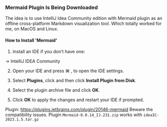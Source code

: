 
### Mermaid Plugin Is Being Downloaded

The idea is to use IntelliJ Idea Community edition with Mermaid plugin as an offline cross-platform Markdown visualization tool.
Which totally worked for me, on MacOS and Linux.

#### How to Install 'Mermaid'

1. Install an IDE if you don’t have one:

-> IntelliJ IDEA Community

2. Open your IDE and press  ⌘ ,  to open the IDE settings.

3. Select  **Plugins**, click  and then click  **Install Plugin from Disk**.

4. Select the plugin archive file and click  **OK**.

5. Click  **OK**  to apply the changes and restart your IDE if prompted.

Plugin: https://plugins.jetbrains.com/plugin/20146-mermaid
Beware the compatibility issues.
Plugin `Mermaid-0.0.14_IJ.231.zip` works with `ideaIC-2023.1.5.tar.gz`

